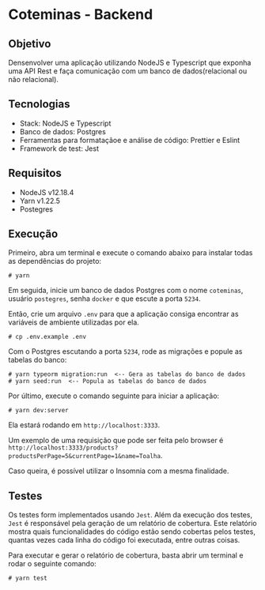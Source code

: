# Coteminas - Backend
## Objetivo
Densenvolver uma aplicação utilizando NodeJS e Typescript que exponha uma API Rest e faça comunicação com um banco de dados(relacional ou não relacional).
## Tecnologias
- Stack: NodeJS e Typescript
- Banco de dados: Postgres
- Ferramentas para formataçãoe e análise de código: Prettier e Eslint
- Framework de test: Jest

## Requisitos
- NodeJS v12.18.4
- Yarn v1.22.5
- Postegres
## Execução
Primeiro, abra um terminal e execute o comando abaixo para instalar todas as dependências do projeto:
```
# yarn
```
Em seguida, inicie um banco de dados Postgres com o nome `coteminas`, usuário `postegres`, senha `docker` e que escute a porta `5234`.

Então, crie um arquivo `.env` para que a aplicação consiga encontrar as variáveis de ambiente utilizadas por ela.
```
# cp .env.example .env
```
Com o Postgres escutando a porta `5234`, rode as migrações e popule as tabelas do banco:
```
# yarn typeorm migration:run  <-- Gera as tabelas do banco de dados
# yarn seed:run  <-- Popula as tabelas do banco de dados
```
Por último, execute o comando seguinte para iniciar a aplicação:
```
# yarn dev:server
```
Ela estará rodando em `http://localhost:3333`.

Um exemplo de uma requisição que pode ser feita pelo browser é
`http://localhost:3333/products?productsPerPage=5&currentPage=1&name=Toalha`.

Caso queira, é possível utilizar o Insomnia com a mesma finalidade.

## Testes
Os testes form implementados usando `Jest`. Além da execução dos testes, `Jest` é responsável pela geração de um relatório de cobertura. Este relatório mostra quais funcionalidades do código estão sendo cobertas pelos testes, quantas vezes cada linha do código foi executada, entre outras coisas.

Para executar  e gerar o relatório de cobertura, basta abrir um terminal e rodar o seguinte comando:
```
# yarn test
```
